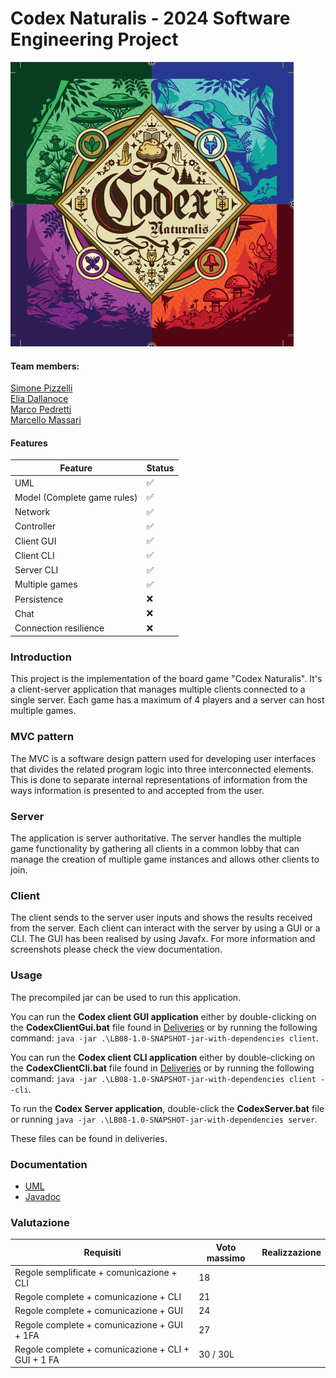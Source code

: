 # Codex Naturalis - 2024 Software Engineering Project 
![codex](https://github.com/EliaDallanoce432/IS24-LB08/blob/master/Deliveries/Images/codex_logo.png)
#### Team members:
[Simone Pizzelli](https://github.com/SimonePizzelli) <br>
[Elia Dallanoce](https://github.com/EliaDallanoce432) <br>
[Marco Pedretti](https://github.com/10736964) <br>
[Marcello Massari](https://github.com/marmas00) <br>

#### Features 

| Feature                     | Status |
|-----------------------------|--|
| UML                         | ✅ |
| Model (Complete game rules) | ✅ |
| Network | ✅ |
| Controller | ✅ |
| Client GUI                  |  ✅ |
| Client CLI                  | ✅ |
| Server CLI                  | ✅ |
| Multiple games              | ✅ |
| Persistence | ❌ |
| Chat | ❌ |
| Connection resilience | ❌ |

### Introduction
This project is the implementation of the board game "Codex Naturalis". It's a client-server application that manages multiple clients connected to a single server. Each game has a maximum of 4 players and a server can host multiple games.
### MVC pattern

The MVC is a software design pattern used for developing user interfaces that
divides the related program logic into three interconnected elements.
This is done to separate internal representations of information from the ways information is presented to and accepted from the user.

### Server

The application is server authoritative.
The server handles the multiple game functionality by gathering all clients in a common lobby that can manage the creation of multiple game instances
and allows other clients to join.

### Client
The client sends to the server user inputs and shows the results received from the server.
Each client can interact with the server by using a GUI or a CLI.
The GUI has been realised by using Javafx.
For more information and screenshots please check the view documentation.

### Usage

The precompiled jar can be used to run this application.

You can run the **Codex client GUI application** either by double-clicking on the **CodexClientGui.bat** file found in [Deliveries](https://github.com/EliaDallanoce432/IS24-LB08/blob/master/Deliveries) or by running the following command: `java -jar .\LB08-1.0-SNAPSHOT-jar-with-dependencies client`.

You can run the **Codex client CLI application** either by double-clicking on the **CodexClientCli.bat** file found in [Deliveries](https://github.com/EliaDallanoce432/IS24-LB08/blob/master/Deliveries) or by running the following command: `java -jar .\LB08-1.0-SNAPSHOT-jar-with-dependencies client --cli`.

To run the **Codex Server application**, double-click the **CodexServer.bat** file or running `java -jar .\LB08-1.0-SNAPSHOT-jar-with-dependencies server`.  

These files can be found in deliveries.

### Documentation

- [UML](https://github.com/EliaDallanoce432/IS24-LB08/blob/master/Deliveries/UML)
- [Javadoc](https://github.com/EliaDallanoce432/IS24-LB08/blob/master/Deliveries/Javadoc/LB08/module-summary.html) 


### Valutazione

| Requisiti                  | Voto massimo | Realizzazione |
|----------------------------|-----| ----------- |
| Regole semplificate + comunicazione + CLI| 18  | |
| Regole complete + comunicazione + CLI | 21  | |
| Regole complete + comunicazione + GUI | 24  | |
| Regole complete + comunicazione + GUI + 1FA| 27  | |
| Regole complete + comunicazione + CLI + GUI + 1 FA| 30 / 30L | |